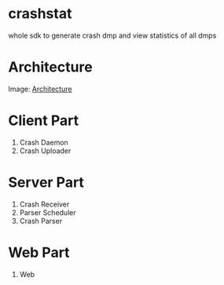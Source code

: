 crashstat
=========

whole sdk to generate crash dmp and view statistics of all dmps


Architecture
=========

Image:
[Architecture](https://github.com/hufuman/crashstat/raw/master/docs/architecture.png)


Client Part
=========

1. Crash Daemon
2. Crash Uploader

Server Part
=========

1. Crash Receiver
2. Parser Scheduler
3. Crash Parser

Web Part
=========

1. Web
